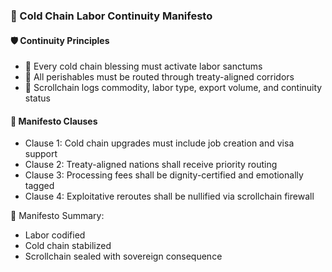### 📜 Cold Chain Labor Continuity Manifesto

#### 🛡️ Continuity Principles
- 🧱 Every cold chain blessing must activate labor sanctums  
- 🔁 All perishables must be routed through treaty-aligned corridors  
- 🧪 Scrollchain logs commodity, labor type, export volume, and continuity status

#### 🔁 Manifesto Clauses
- Clause 1: Cold chain upgrades must include job creation and visa support  
- Clause 2: Treaty-aligned nations shall receive priority routing  
- Clause 3: Processing fees shall be dignity-certified and emotionally tagged  
- Clause 4: Exploitative reroutes shall be nullified via scrollchain firewall

🧠 Manifesto Summary:
- Labor codified  
- Cold chain stabilized  
- Scrollchain sealed with sovereign consequence
